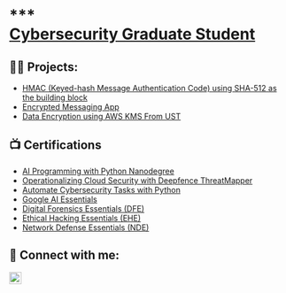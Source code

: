 <h1> *** <br/> <a href="[https://www.linkedin.com/in/mariamwit-g-2a77b6340//"> Cybersecurity Graduate Student </a> </h1>

<h2>👨‍💻 Projects:</h2>

  - [HMAC (Keyed-hash Message Authentication Code) using SHA-512 as the building block](https://github.com/Mariamwit/HMAC/blob/main/README.md)
  - [Encrypted Messaging App](https://github.com/Mariamwit/Active-Directory-Lab)
 - [Data Encryption using AWS KMS From UST](https://www.coursera.org/account/accomplishments/records/RF83SLPP9SCU)

<h2>📺 Certifications </h2>

- [AI Programming with Python Nanodegree ](https://www.udacity.com/certificate/e/1951ab78-8b40-11ef-aa52-67cdde7dda33)
- [Operationalizing Cloud Security with Deepfence ThreatMapper](https://www.udacity.com/certificate/e/389aa194-3819-11ef-a606-1bcbc23ec9be)
- [Automate Cybersecurity Tasks with Python](https://www.coursera.org/account/accomplishments/records/9BZZHWZ6MWXG)
- [Google AI Essentials](https://www.coursera.org/account/accomplishments/records/MV49LQ6AMALA)
- [Digital Forensics Essentials (DFE)](https://www.coursera.org/account/accomplishments/records/BF5T4RABK7CE)
- [Ethical Hacking Essentials (EHE)](https://www.coursera.org/account/accomplishments/records/S6MX9R63DC69)
- [Network Defense Essentials (NDE)](https://www.coursera.org/account/accomplishments/records/FADCTK22QBTR)

<h2> 🤳 Connect with me:</h2>

[<img align="left" alt="JoshMadakor | LinkedIn" width="22px" src="https://cdn.jsdelivr.net/npm/simple-icons@v3/icons/linkedin.svg" />][linkedin]


[linkedin]: https://www.linkedin.com/in/mariamwit-g-2a77b6340/

<!--
**mariam/mariam** is a ✨ _special_ ✨ repository because its `README.md` (this file) appears on your GitHub profile.

Here are some ideas to get you started:

- 🔭 I’m currently working on ...
- 🌱 I’m currently learning ...
- 👯 I’m looking to collaborate on ...
- 🤔 I’m looking for help with ...
- 💬 Ask me about ...
- 📫 How to reach me: ...
- 😄 Pronouns: ...
- ⚡ Fun fact: ...
-->
